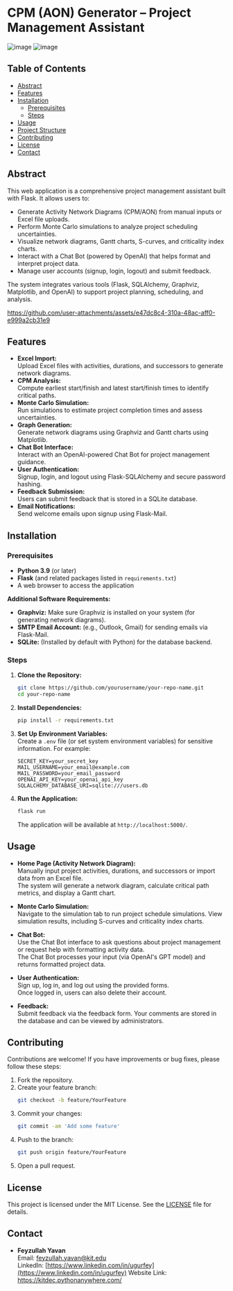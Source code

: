 # CPM (AON) Generator – Project Management Assistant

![image](https://github.com/user-attachments/assets/e599349e-eddc-4a90-a864-8345a5cc79e6)
![image](https://github.com/user-attachments/assets/4ef5f0c4-ca21-466b-94b3-daff757b0c4c)



## Table of Contents
- [Abstract](#abstract)
- [Features](#features)
- [Installation](#installation)
  - [Prerequisites](#prerequisites)
  - [Steps](#steps)
- [Usage](#usage)
- [Project Structure](#project-structure)
- [Contributing](#contributing)
- [License](#license)
- [Contact](#contact)

## Abstract

This web application is a comprehensive project management assistant built with Flask. It allows users to:
- Generate Activity Network Diagrams (CPM/AON) from manual inputs or Excel file uploads.
- Perform Monte Carlo simulations to analyze project scheduling uncertainties.
- Visualize network diagrams, Gantt charts, S-curves, and criticality index charts.
- Interact with a Chat Bot (powered by OpenAI) that helps format and interpret project data.
- Manage user accounts (signup, login, logout) and submit feedback.

The system integrates various tools (Flask, SQLAlchemy, Graphviz, Matplotlib, and OpenAI) to support project planning, scheduling, and analysis.


https://github.com/user-attachments/assets/e47dc8c4-310a-48ac-aff0-e999a2cb31e9


## Features

- **Excel Import:**  
  Upload Excel files with activities, durations, and successors to generate network diagrams.
- **CPM Analysis:**  
  Compute earliest start/finish and latest start/finish times to identify critical paths.
- **Monte Carlo Simulation:**  
  Run simulations to estimate project completion times and assess uncertainties.
- **Graph Generation:**  
  Generate network diagrams using Graphviz and Gantt charts using Matplotlib.
- **Chat Bot Interface:**  
  Interact with an OpenAI-powered Chat Bot for project management guidance.
- **User Authentication:**  
  Signup, login, and logout using Flask-SQLAlchemy and secure password hashing.
- **Feedback Submission:**  
  Users can submit feedback that is stored in a SQLite database.
- **Email Notifications:**  
  Send welcome emails upon signup using Flask-Mail.

## Installation

### Prerequisites

- **Python 3.9** (or later)
- **Flask** (and related packages listed in `requirements.txt`)
- A web browser to access the application

**Additional Software Requirements:**

- **Graphviz:** Make sure Graphviz is installed on your system (for generating network diagrams).  
- **SMTP Email Account:** (e.g., Outlook, Gmail) for sending emails via Flask-Mail.  
- **SQLite:** (Installed by default with Python) for the database backend.

### Steps

1. **Clone the Repository:**
    ```bash
    git clone https://github.com/yourusername/your-repo-name.git
    cd your-repo-name
    ```
2. **Install Dependencies:**
    ```bash
    pip install -r requirements.txt
    ```
3. **Set Up Environment Variables:**  
   Create a `.env` file (or set system environment variables) for sensitive information. For example:
    ```
    SECRET_KEY=your_secret_key
    MAIL_USERNAME=your_email@example.com
    MAIL_PASSWORD=your_email_password
    OPENAI_API_KEY=your_openai_api_key
    SQLALCHEMY_DATABASE_URI=sqlite:///users.db
    ```
4. **Run the Application:**
    ```bash
    flask run
    ```
   The application will be available at `http://localhost:5000/`.

## Usage

- **Home Page (Activity Network Diagram):**  
  Manually input project activities, durations, and successors or import data from an Excel file.  
  The system will generate a network diagram, calculate critical path metrics, and display a Gantt chart.

- **Monte Carlo Simulation:**  
  Navigate to the simulation tab to run project schedule simulations. View simulation results, including S-curves and criticality index charts.

- **Chat Bot:**  
  Use the Chat Bot interface to ask questions about project management or request help with formatting activity data.  
  The Chat Bot processes your input (via OpenAI's GPT model) and returns formatted project data.

- **User Authentication:**  
  Sign up, log in, and log out using the provided forms.  
  Once logged in, users can also delete their account.

- **Feedback:**  
  Submit feedback via the feedback form. Your comments are stored in the database and can be viewed by administrators.


## Contributing

Contributions are welcome! If you have improvements or bug fixes, please follow these steps:

1. Fork the repository.
2. Create your feature branch:
    ```bash
    git checkout -b feature/YourFeature
    ```
3. Commit your changes:
    ```bash
    git commit -am 'Add some feature'
    ```
4. Push to the branch:
    ```bash
    git push origin feature/YourFeature
    ```
5. Open a pull request.

## License

This project is licensed under the MIT License. See the [LICENSE](LICENSE.md) file for details.

## Contact

- **Feyzullah Yavan**  
  Email: [feyzullah.yavan@kit.edu](mailto:feyzullah.yavan@kit.edu)  
  LinkedIn: [https://www.linkedin.com/in/ugurfey](https://www.linkedin.com/in/ugurfey)
  Website Link: https://kitdec.pythonanywhere.com/

